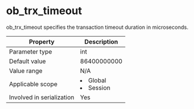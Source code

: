 ob_trx_timeout
===================================
<!-- # docslug#/oceanbase-database/oceanbase-database/V4.0.0/ob_trx_timeout-1-2-3 -->
ob_trx_timeout specifies the transaction timeout duration in microseconds.


| **Property** | **Description** |
|---------|------------------------------------------------------------------------------------------------------------|
| Parameter type | int |
| Default value | 86400000000 |
| Value range | N/A |
| Applicable scope | <li> Global   <li> Session |
| Involved in serialization | Yes |



